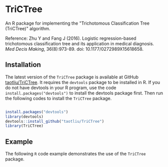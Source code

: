 # TriCTree

An R package for implementing the "Trichotomous Classification Tree (TriCTree)" algorithm. 

Reference: Zhu Y and Fang J (2016). Logistic regression-based trichotomous classification tree and its application in medical diagnosis. *Med Decis Making*, 36(8):973-89. doi: 10.1177/0272989X15618658. 

## Installation

The latest version of the `TriCTree` package is available at GitHub [taotliu/TriCTree](https://github.com/taotliu/TriCTree). It requires the `devtools` package to be installed in R. If you do not have devtools in your R program, use the code `install.packages("devtools")` to install the devtools package first. Then run the following codes to install the `TriCTree` package.

```R

install.packages("devtools")
library(devtools)
devtools::install_github("taotliu/TriCTree")
library(TriCTree)
```

## Example

The following `R` code example demonstrates the use of the `TriCTree` package.

